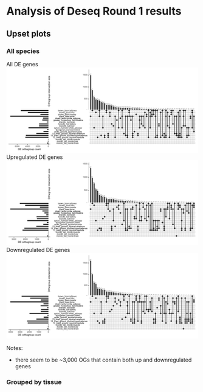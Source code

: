 # Analysis of Deseq Round 1 results

## Upset plots

### All species
All DE genes
![All species, all DE genes](supporting_images/ALL_species.upset.png)
Upregulated DE genes
![All species, UPregulated DE genes](supporting_images/ALL_species.UP.upset.png)
Downregulated DE genes
![All species, UPregulated DE genes](supporting_images/ALL_species.DOWN.upset.png)

Notes:
- there seem to be ~3,000 OGs that contain both up and downregulated genes

### Grouped by tissue


